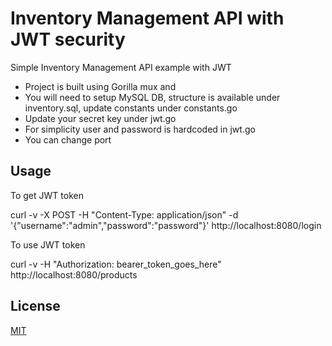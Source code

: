 # Inventory Management API with JWT security
Simple Inventory Management API example with JWT
- Project is built using Gorilla mux and 
- You will need to setup MySQL DB, structure is available under inventory.sql, update constants under constants.go
- Update your secret key under jwt.go
- For simplicity user and password is hardcoded in jwt.go
- You can change port

## Usage

To get JWT token

curl -v -X POST -H "Content-Type: application/json" -d '{"username":"admin","password":"password"}' http://localhost:8080/login

To use JWT token

curl -v -H "Authorization: bearer_token_goes_here" http://localhost:8080/products

## License

[MIT](https://choosealicense.com/licenses/mit/)

